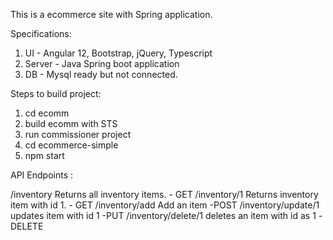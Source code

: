 This is a ecommerce site with Spring application.


Specifications:
1. UI - Angular 12, Bootstrap, jQuery, Typescript
2. Server - Java Spring boot application
3. DB - Mysql ready but not connected.



Steps to build project:

  1. cd ecomm
  2. build ecomm with STS
  3. run commissioner project
  4. cd ecommerce-simple
  5. npm start
  
  
  
  API Endpoints :
  
  /inventory
    Returns all inventory items. - GET
  /inventory/1
    Returns inventory item with id 1. - GET
  /inventory/add
    Add an item -POST
  /inventory/update/1
    updates item with id 1 -PUT
  /inventory/delete/1
    deletes an item with id as 1 -DELETE
    
